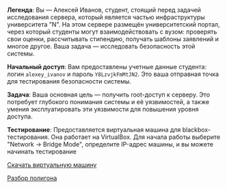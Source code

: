 **Легенда**: Вы — Алексей Иванов, студент, стоящий перед задачей исследования сервера, который является частью инфраструктуры университета "N". На этом сервере размещён университетский портал, через который студенты могут взаимодействовать с вузом: проверять свои оценки, рассчитывать стипендию, получать шаблоны заявлений и многое другое. Ваша задача — исследовать безопасность этой системы.

**Начальный доступ**: Вам предоставлены учетные данные студента: логин `alexey_ivanov` и пароль `Y8LzvjkFmMtJN2`. Это ваша отправная точка для тестирования безопасности системы.

**Задача**: Ваша основная цель — получить root-доступ к серверу. Это потребует глубокого понимания системы и её уязвимостей, а также умения эксплуатировать эти уязвимости для повышения уровня доступа.

**Тестирование**: Предоставляется виртуальная машина для blackbox-тестирования. Она работает на VirtualBox. Для начала работы выберите "Network -> Bridge Mode", определите IP-адрес машины, и вы можете начинать тестирование

[Скачать виртуальную машину](https://drive.google.com/file/d/1JrYlOwyPvkU7qN-VwDbI7b9MVrzlhLNJ/view?usp=drive_link)

[Разбор полигона](writeup/writeup.md)
